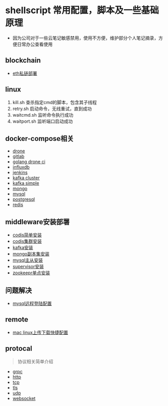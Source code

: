 # shellscript  常用配置，脚本及一些基础原理
- 因为公司对于一些云笔记敏感禁用，使用不方便，维护部分个人笔记摘录，方便日常办公查看使用
## blockchain
- [eth私链部署](https://github.com/Rennbon/shellscript/blob/main/blockchain/eth.md) 
## linux
1. kill.sh  查杀指定cmd的脚本，包含其子线程
2. retry.sh 启动命令，无线重试，直到成功
3. waitcmd.sh 监听命令执行成功
4. waitport.sh 监听端口启动成功

## docker-compose相关
- [drone](https://github.com/Rennbon/shellscript/blob/main/docercompose/drone.md)
- [gitlab](https://github.com/Rennbon/shellscript/blob/main/docercompose/gitlab.md)
- [golang drone ci](https://github.com/Rennbon/shellscript/blob/main/docercompose/golang_drone.md)
- [influxdb](https://github.com/Rennbon/shellscript/blob/main/docercompose/influxdb.md)
- [jenkins](https://github.com/Rennbon/shellscript/blob/main/docercompose/jenkins.md)
- [kafka cluster](https://github.com/Rennbon/shellscript/blob/main/docercompose/kafka_cluster.md)
- [kafka simple](https://github.com/Rennbon/shellscript/blob/main/docercompose/kafka_simple.md)
- [mongo](https://github.com/Rennbon/shellscript/blob/main/docercompose/mongo.md)
- [mysql](https://github.com/Rennbon/shellscript/blob/main/docercompose/mysql.md)
- [postgresql](https://github.com/Rennbon/shellscript/blob/main/docercompose/postgresql.md)
- [redis](https://github.com/Rennbon/shellscript/blob/main/docercompose/redis.md)

## middleware安装部署
- [codis简单安装](https://github.com/Rennbon/shellscript/blob/main/middleware/codis.md)
- [codis集群安装](https://github.com/Rennbon/shellscript/blob/main/middleware/codis_cluster.md)
- [kafka安装](https://github.com/Rennbon/shellscript/blob/main/middleware/kafka.md)
- [mongo副本集安装](https://github.com/Rennbon/shellscript/blob/main/middleware/mongo_replica_set.md)
- [mysql主从安装](https://github.com/Rennbon/shellscript/blob/main/middleware/mysql_master_slave.md)
- [supervisor安装](https://github.com/Rennbon/shellscript/blob/main/middleware/supervisor.md)
- [zookeepr单点安装](https://github.com/Rennbon/shellscript/blob/main/middleware/zookeeper_simple.md)

## 问题解决
- [mysql远程登陆配置](https://github.com/Rennbon/shellscript/blob/main/qa/mysql远程无法登陆.md)

## remote
- [mac linux上传下载快捷配置](https://github.com/Rennbon/shellscript/blob/main/remote/rzsz.md)

## protocal
> 协议相关简单介绍

- [grpc](https://github.com/Rennbon/shellscript/blob/main/protocal/grpc.md)
- [http](https://github.com/Rennbon/shellscript/blob/main/protocal/http.md)
- [tcp](https://github.com/Rennbon/shellscript/blob/main/protocal/tcp.md)
- [tls](https://github.com/Rennbon/shellscript/blob/main/protocal/tls.md)
- [udp](https://github.com/Rennbon/shellscript/blob/main/protocal/udp.md)
- [websocket](https://github.com/Rennbon/shellscript/blob/main/protocal/websocket.md)

